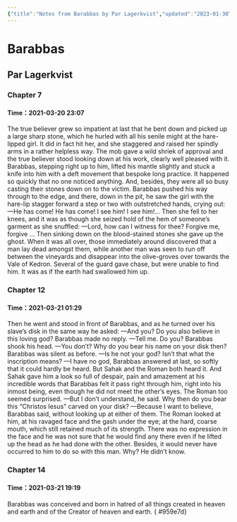 ```yaml
---
{"title":"Notes from Barabbas by Par Lagerkvist","updated":"2023-01-30T23:41:46+06:00","created":"2021-03-21T14:26:30+06:00","latitude":23.78076057,"longitude":90.42152648,"altitude":-17.5045,"dg-publish":true,"maturity":"reading-note","tags":["reading-note","novel","classic","christian"],"permalink":"/personal/reading/notes-and-highlights/barabbas-by-par-lagerkvist/","dgPassFrontmatter":true,"noteIcon":"reading-note"}
---
```


# Barabbas
## Par Lagerkvist
### Chapter 7
#### Time：2021-03-20 23:07
 The true believer grew so impatient at last that he bent down and picked up a large sharp stone, which he hurled with all his senile might at the hare-lipped girl. It did in fact hit her, and she staggered and raised her spindly arms in a rather helpless way. The mob gave a wild shriek of approval and the true believer stood looking down at his work, clearly well pleased with it. Barabbas, stepping right up to him, lifted his mantle slightly and stuck a knife into him with a deft movement that bespoke long practice. It happened so quickly that no one noticed anything. And, besides, they were all so busy casting their stones down on to the victim. 
Barabbas pushed his way through to the edge, and there, down in the pit, he saw the girl with the hare-lip stagger forward a step or two with outstretched hands, crying out: 
—He has come! He has come! I see him! I see him!… 
Then she fell to her knees, and it was as though she seized hold of the hem of someone’s garment as she snuffled: 
—Lord, how can I witness for thee? Forgive me, forgive … 
Then sinking down on the blood-stained stones she gave up the ghost. 
When it was all over, those immediately around discovered that a man lay dead amongst them, while another man was seen to run off between the vineyards and disappear into the olive-groves over towards the Vale of Kedron. Several of the guard gave chase, but were unable to find him. It was as if the earth had swallowed him up.

### Chapter 12
#### Time：2021-03-21 01:29
 Then he went and stood in front of Barabbas, and as he turned over his slave’s disk in the same way he asked: 
—And you? Do you also believe in this loving god? 
Barabbas made no reply. 
—Tell me. Do you? 
Barabbas shook his head. 
—You don’t? Why do you bear his name on your disk then? 
Barabbas was silent as before. 
—Is he not your god? Isn’t that what the inscription means? 
—I have no god, Barabbas answered at last, so softly that it could hardly be heard. But Sahak and the Roman both heard it. And Sahak gave him a look so full of despair, pain and amazement at his incredible words that Barabbas felt it pass right through him, right into his inmost being, even though he did not meet the other’s eyes. 
The Roman too seemed surprised. 
—But I don’t understand, he said. Why then do you bear this “Christos Iesus” carved on your disk? 
—Because I want to believe, Barabbas said, without looking up at either of them. 
The Roman looked at him, at his ravaged face and the gash under the eye; at the hard, coarse mouth, which still retained much of its strength. There was no expression in the face and he was not sure that he would find any there even if he lifted up the head as he had done with the other. Besides, it would never have occurred to him to do so with this man. Why? He didn’t know.

### Chapter 14
#### Time：2021-03-21 19:19
Barabbas was conceived and born in hatred of all things created in heaven and earth and of the Creator of heaven and earth.
{ #959e7d}

